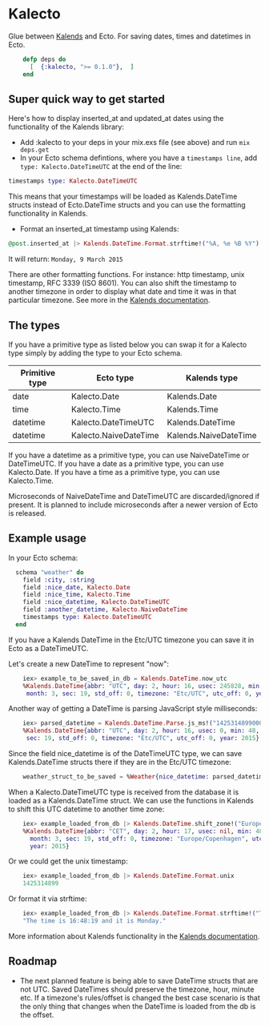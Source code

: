 Kalecto
=======

Glue between [Kalends](https://github.com/lau/kalends) and Ecto.
For saving dates, times and datetimes in Ecto.

```elixir
    defp deps do
      [  {:kalecto, ">= 0.1.0"},  ]
    end
```

## Super quick way to get started

Here's how to display inserted_at and updated_at dates using the functionality
of the Kalends library:

- Add :kalecto to your deps in your mix.exs file (see above) and run `mix deps.get`
- In your Ecto schema defintions, where you have a `timestamps line`, add ` type: Kalecto.DateTimeUTC` at the end of the line:

```elixir
timestamps type: Kalecto.DateTimeUTC
```

  This means that your timestamps will be loaded as Kalends.DateTime structs instead of Ecto.DateTime structs and you can use the formatting functionality in Kalends.

- Format an inserted_at timestamp using Kalends:

```elixir
@post.inserted_at |> Kalends.DateTime.Format.strftime!("%A, %e %B %Y")
```
It will return: `Monday, 9 March 2015`

There are other formatting functions. For instance: http timestamp, unix timestamp, RFC 3339 (ISO 8601). You can also shift the timestamp to another timezone in order to display what date and time it was in that particular timezone. See more in the [Kalends documentation](http://hexdocs.pm/kalends/).

## The types

If you have a primitive type as listed below you can swap it for a Kalecto type simply by adding the type to your Ecto schema.

|  Primitive type             |Ecto type             |Kalends type
| ----------------------------|----------------------|--------------------------|
|  date                       |Kalecto.Date          |Kalends.Date              |
|  time                       |Kalecto.Time          |Kalends.Time              |
|  datetime                   |Kalecto.DateTimeUTC   |Kalends.DateTime          |
|  datetime                   |Kalecto.NaiveDateTime |Kalends.NaiveDateTime     |

If you have a datetime as a primitive type, you can use NaiveDateTime or DateTimeUTC.
If you have a date as a primitive type, you can use Kalecto.Date.
If you have a time as a primitive type, you can use Kalecto.Time.

Microseconds of NaiveDateTime and DateTimeUTC are discarded/ignored if present.
It is planned to include microseconds after a newer version of Ecto is released.

## Example usage

In your Ecto schema:

```elixir
  schema "weather" do
    field :city, :string
    field :nice_date, Kalecto.Date
    field :nice_time, Kalecto.Time
    field :nice_datetime, Kalecto.DateTimeUTC
    field :another_datetime, Kalecto.NaiveDateTime
    timestamps type: Kalecto.DateTimeUTC
  end
```

If you have a Kalends DateTime in the Etc/UTC timezone
you can save it in Ecto as a DateTimeUTC.

Let's create a new DateTime to represent "now":

```elixir
    iex> example_to_be_saved_in_db = Kalends.DateTime.now_utc
    %Kalends.DateTime{abbr: "UTC", day: 2, hour: 16, usec: 245828, min: 48,
     month: 3, sec: 19, std_off: 0, timezone: "Etc/UTC", utc_off: 0, year: 2015}
```

Another way of getting a DateTime is parsing JavaScript style milliseconds:

```elixir
    iex> parsed_datetime = Kalends.DateTime.Parse.js_ms!("1425314899000")
    %Kalends.DateTime{abbr: "UTC", day: 2, hour: 16, usec: 0, min: 48, month: 3,
     sec: 19, std_off: 0, timezone: "Etc/UTC", utc_off: 0, year: 2015}
```

Since the field nice_datetime is of the DateTimeUTC type, we can save
Kalends.DateTime structs there if they are in the Etc/UTC timezone:

```elixir
    weather_struct_to_be_saved = %Weather{nice_datetime: parsed_datetime}
```

When a Kalecto.DateTimeUTC type is received from the database it is loaded as a
Kalends.DateTime struct. We can use the functions in Kalends to shift this UTC
datetime to another time zone:

```elixir
    iex> example_loaded_from_db |> Kalends.DateTime.shift_zone!("Europe/Copenhagen")
    %Kalends.DateTime{abbr: "CET", day: 2, hour: 17, usec: nil, min: 48,
      month: 3, sec: 19, std_off: 0, timezone: "Europe/Copenhagen", utc_off: 3600,
      year: 2015}
```

Or we could get the unix timestamp:

```elixir
    iex> example_loaded_from_db |> Kalends.DateTime.Format.unix
    1425314899
```

Or format it via strftime:

```elixir
    iex> example_loaded_from_db |> Kalends.DateTime.Format.strftime!("The time is %T and it is %A.")
    "The time is 16:48:19 and it is Monday."
```

More information about Kalends functionality in the [Kalends documentation](http://hexdocs.pm/kalends/).

## Roadmap

- The next planned feature is being able to save DateTime structs that are not
  UTC. Saved DateTimes should preserve the timezone, hour, minute etc. If a
  timezone's rules/offset is changed the best case scenario is that the only
  thing that changes when the DateTime is loaded from the db is the offset.
